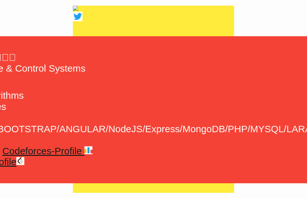 <div style="background-color: #ffeb3b; font-family: Arial, Helvetica, sans-serif;">
<p>
<a href="https://www.linkedin.com/in/zedan-mohamed-9ba98b21a/"><img src="https://img.shields.io/badge/linkedin-%230177B5?style=flat&logo=linkedin&logoColor=white"/></a>
<br>
<a href="https://twitter.com/zedanmohamed99" ><img height="30px" src="./icons/twitter.png"  /></a>
  </p>
  <div style="display: flex; align-items: center;justify-content: center;">
    <P style="background: #f44336;padding:50px;color:#fff;font-size: 30px;border-radius: 6px;">  
        <span>I'm a Software Engineer 🧑🏻‍💻</span> <br>
        <span>Studies Computer Science & Control Systems </span> <br>
        <span>Skills👇<br> 
            ✅ Data Structures & Algorithms <br>
            ✅ Networking & Databases <br>
            ✅ HTML5/CSS3/Javascript/BOOTSTRAP/ANGULAR/NodeJS/Express/MongoDB/PHP/MYSQL/LARAVEL/RESTAPI/C++/C/C# <br>
            ✅ Math & Logic Enjoyer <br>
            🥰 Problem Solving & CP : <a href='https://codeforces.com/profile/ZedanIntrovertV' style="text-align:center">Codeforces-Profile <img src='./icons/codeforces.png' width="25px"></a>
            <br> 🥰 LeetCode: <a href='https://leetcode.com/ZedanMohamed/'>Leetcode-Profile<img src='./icons/leetcode.png' width="25px"></a>
        </span>
    

</div>
  



